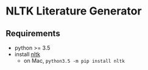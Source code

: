 # NLTK Literature Generator

## Requirements

- python >= 3.5
- install [nltk](http://www.nltk.org/install.html)
  - on Mac, `python3.5 -m pip install nltk`
